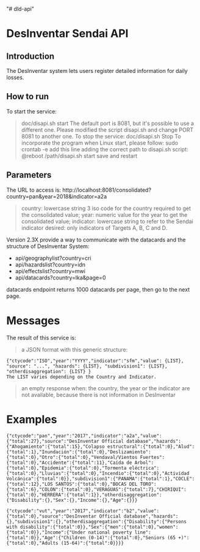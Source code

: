 "# dld-api" 
# DesInventar Sendai API
## Introduction
The DesInventar system lets users register detailed information for daily losses.

## How to run
To start the service: 
> doc/disapi.sh start
The default port is 8081, but it's possible to use a different one. Please modified the script disapi.sh and change PORT 8081 to another one.
To stop the service:
> doc/disapi.sh Stop
To incorporate the program when Linux start, please follow:
> sudo crontab -e
> add this line adding the correct path to disapi.sh script: @reboot /path/disapi.sh start
> save and restart

## Parameters
The URL to access is: http://localhost:8081/consolidated?country=pan&year=2018&indicator=a2a

>country: lowercase string 3 iso code for the country required to get the consolidated value;
>year: numeric value for the year to get the consolidated value;
>indicator: lowercase string to refer to the Sendai indicator desired: only indicators of Targets A, B, C and D.

Version 2.3X provide a way to communicate with the datacards and the structure of DesInventar System:
- api/geographylist?country=cri
- api/hazardslist?country=idn
- api/effectslist?country=mwi
- api/datacards?country=lka&page=0

datacards endpoint returns 1000 datacards per page, then go to the next page.


# Messages
The result of this service is:
> a JSON format with this generic structure:
```
{"ctycode":"ISO","year":"YYYY","indicator":"sfm","value": {LIST}, "source": "...", "hazards": {LIST}, "subdivision1": {LIST}, "otherdisaggregation": {LIST} }
The LIST varies depending on the Country and Indicator.
```
> an empty response when: the country, the year or the indicator are not available, because there is not information in DesInventar 

# Examples
```
{"ctycode":"pan","year":"2017","indicator":"a2a","value":{"total":27},"source":"DesInventar Official database","hazards":{"Ahogamiento":{"total":15},"Colapso estructural":{"total":0},"Alud":{"total":1},"Inundación":{"total":0},"Deslizamiento":{"total":0},"Otro":{"total":0},"Vendaval/Vientos Fuertes":{"total":0},"Accidente":{"total":11},"Caída de Arbol":{"total":0},"Epidemia":{"total":0},"Tormenta eléctrica":{"total":0},"Lluvias":{"total":0},"Incendio":{"total":0},"Actividad Volcánica":{"total":0}},"subdivision1":{"PANAMA":{"total":1},"COCLE":{"total":12},"LOS SANTOS":{"total":0},"BOCAS DEL TORO":{"total":6},"COLON":{"total":0},"VERAGUAS":{"total":7},"CHIRIQUI":{"total":0},"HERRERA":{"total":1}},"otherdisaggregation":{"Disability":{},"Sex":{},"Income":{},"Age":{}}}
```
```
{"ctycode":"vut","year":"2017","indicator":"b2","value":{"total":0},"source":"DesInventar Official database","hazards":{},"subdivision1":{},"otherdisaggregation":{"Disability":{"Persons with disability":{"total":0}},"Sex":{"men":{"total":0},"women":{"total":0}},"Income":{"Under national poverty line":{"total":0}},"Age":{"Children (0-14)":{"total":0},"Seniors (65 +)":{"total":0},"Adults (15-64)":{"total":0}}}}
```
